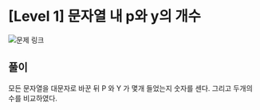 # [Level 1] 문자열 내 p와 y의 개수

![문제 링크](https://school.programmers.co.kr/learn/courses/30/lessons/12916)

## 풀이 
모든 문자열을 대문자로 바꾼 뒤 P 와 Y 가 몇개 들었는지 숫자를 센다. 
그리고 두개의 수를 비교하였다.
